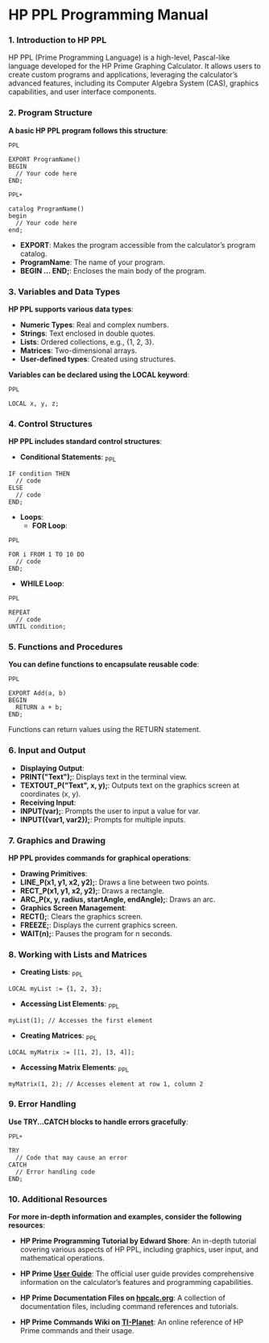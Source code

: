 # HP PPL Programming Manual

### 1. Introduction to HP PPL
HP PPL (Prime Programming Language) is a high-level, Pascal-like language developed for the HP Prime Graphing Calculator. It allows users to create custom programs and applications, leveraging the calculator’s advanced features, including its Computer Algebra System (CAS), graphics capabilities, and user interface components.

### 2. Program Structure
**A basic HP PPL program follows this structure**:

<sub>PPL</sub>
```
EXPORT ProgramName()
BEGIN
  // Your code here
END;
```

<sub>PPL+</sub>
```
catalog ProgramName()
begin
  // Your code here
end;
```

- **EXPORT**: Makes the program accessible from the calculator’s program catalog.
- **ProgramName**: The name of your program.
- **BEGIN … END;**: Encloses the main body of the program.

### 3. Variables and Data Types

**HP PPL supports various data types**:
- **Numeric Types**: Real and complex numbers.
- **Strings**: Text enclosed in double quotes.
- **Lists**: Ordered collections, e.g., {1, 2, 3}.
- **Matrices**: Two-dimensional arrays.
- **User-defined types**: Created using structures.

**Variables can be declared using the LOCAL keyword**:

<sub>PPL</sub>
```
LOCAL x, y, z;
```

### 4. Control Structures

**HP PPL includes standard control structures**:

- **Conditional Statements**:
<sub>PPL</sub>
```
IF condition THEN
  // code
ELSE
  // code
END;
```

- **Loops**:
  - **FOR Loop**:

<sub>PPL</sub>
```
FOR i FROM 1 TO 10 DO
  // code
END;
```

- **WHILE Loop**:

<sub>PPL</sub>
```
REPEAT
  // code
UNTIL condition;
```

### 5. Functions and Procedures
**You can define functions to encapsulate reusable code**:

<sub>PPL</sub>
```
EXPORT Add(a, b)
BEGIN
  RETURN a + b;
END;
```
Functions can return values using the RETURN statement.

### 6. Input and Output

- **Displaying Output**:
- **PRINT("Text");**: Displays text in the terminal view.
- **TEXTOUT_P("Text", x, y);**: Outputs text on the graphics screen at coordinates (x, y).
- **Receiving Input**:
- **INPUT(var);**: Prompts the user to input a value for var.
- **INPUT({var1, var2});**: Prompts for multiple inputs.

### 7. Graphics and Drawing
**HP PPL provides commands for graphical operations**:

- **Drawing Primitives**:
- **LINE_P(x1, y1, x2, y2);**: Draws a line between two points.
- **RECT_P(x1, y1, x2, y2);**: Draws a rectangle.
- **ARC_P(x, y, radius, startAngle, endAngle);**: Draws an arc.
- **Graphics Screen Management**:
- **RECT();**: Clears the graphics screen.
- **FREEZE;**: Displays the current graphics screen.
- **WAIT(n);**: Pauses the program for n seconds.

### 8. Working with Lists and Matrices

- **Creating Lists**:
<sub>PPL</sub>
```
LOCAL myList := {1, 2, 3};
```

- **Accessing List Elements**:
<sub>PPL</sub>
```
myList(1); // Accesses the first element
```

-	**Creating Matrices**:
<sub>PPL</sub>
```
LOCAL myMatrix := [[1, 2], [3, 4]];
```

-	**Accessing Matrix Elements**:
<sub>PPL</sub>
```
myMatrix(1, 2); // Accesses element at row 1, column 2
```

### 9. Error Handling
**Use TRY...CATCH blocks to handle errors gracefully**:

<sub>PPL+</sub>
```
TRY
  // Code that may cause an error
CATCH
  // Error handling code
END;
```

### 10. Additional Resources
**For more in-depth information and examples, consider the following resources**:

- **HP Prime Programming Tutorial by Edward Shore**: An in-depth tutorial covering various aspects of HP PPL, including graphics, user input, and mathematical operations.
- **HP Prime [User Guide](https://dev.cemetech.net/tools/prime?utm_source=chatgpt.com)**: The official user guide provides comprehensive information on the calculator’s features and programming capabilities.
  
- **HP Prime Documentation Files on [hpcalc.org](https://www.hpcalc.org/prime/docs/?utm_source=chatgpt.com)**: A collection of documentation files, including command references and tutorials.
  
- **HP Prime Commands Wiki on [TI-Planet](https://wiki.tiplanet.org/HP_Prime/Commands?utm_source=chatgpt.com)**: An online reference of HP Prime commands and their usage.

